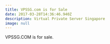 ```yaml
---
title: VPSSG.com is for Sale
date: 2017-03-28T14:36:46.940Z
description: Virtual Private Server Singapore
image: null
---
```


VPSSG.COM is for sale. 